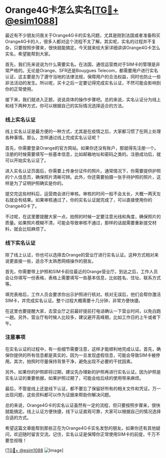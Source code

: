 # Orange4G卡怎么实名[[TG💪+ @esim1088](https://t.me/s/esim1088)]

最近有不少朋友问我关于Orange4G卡的实名问题，尤其是刚到法国或者准备购买Orange4G卡的人，很多人都对这个流程不太了解。其实呢，实名的过程并不复杂，只要按照步骤来，很快就能搞定。今天就来给大家详细讲讲Orange4G卡怎么实名，希望能帮到大家。

首先，我们先来说说为什么需要实名。在法国，通信运营商对于SIM卡的管理是非常严格的。无论是Orange、SFR还是Bouygues Telecom，都需要用户进行实名认证，这主要是为了遵守当地的法律法规，保障用户的合法权益，同时也防止一些非法活动的发生。所以呢，买卡之后一定要记得完成实名认证，不然可能会影响到你的正常使用。

接下来，我们就进入正题，说说具体的操作步骤吧。总的来说，实名认证分为线上和线下两种方式，你可以根据自己的实际情况选择适合的方法。

### 线上实名认证

线上实名认证是最方便的一种方式，尤其是在疫情之后，大家都习惯了在网上处理各种事情。那么，怎样通过线上完成实名认证呢？

首先，你需要登录Orange的官方网站。如果你还没有账户，那就得先注册一个。注册的时候需要填写一些基本信息，比如邮箱地址和密码之类的。注册成功后，就可以开始实名认证了。

进入实名认证页面后，你需要上传身份证件的照片。通常情况下，你需要提供护照的个人信息页，确保照片清晰可辨。此外，你还需要拍摄一张手持护照的照片，这样是为了证明护照确实是你的。

提交完这些材料后，运营商会进行审核。审核的时间一般不会太长，大概一两天左右就会有结果。如果审核通过了，你的实名认证就完成了，可以直接使用你的Orange4G卡了。

不过呢，在这里要提醒大家一点，拍照的时候一定要注意光线和角度，确保照片的质量。如果照片模糊不清，可能会导致审核不通过，那样的话就需要重新提交材料，就会比较麻烦了。

### 线下实名认证

除了线上认证，你也可以选择去Orange的营业厅进行实名认证。这种方式相对来说更直接一些，适合不太熟悉网络操作的朋友。

首先，你需要带上护照和SIM卡前往最近的Orange营业厅。到达之后，工作人员会让你填写一份表格，表格上需要填写一些基本信息，比如姓名、住址、联系方式等。

填完表格后，工作人员会要求你出示护照进行核对。核对无误后，他们会帮你激活SIM卡，并完成实名认证。整个过程大概需要十几分钟，非常方便快捷。

在这里也要提醒大家，去营业厅之前最好提前打电话确认一下营业时间，以免白跑一趟。另外，营业厅有时候人比较多，建议避开高峰期，比如工作日的上午或者下午。

### 注意事项

在实名认证的过程中，有一些细节需要注意，这样才能顺利地完成认证。首先，确保你提供的所有信息都是真实的，因为一旦发现虚假信息，可能会导致SIM卡被停用。其次，拍照时尽量保持背景干净，避免出现不必要的干扰因素。

另外，如果你的护照即将过期，建议先办理新的护照再进行实名认证。因为护照是实名认证的重要依据，如果护照过期了，可能会给后续的使用带来麻烦。

最后，不管是线上还是线下认证，都不要忘了保留好所有的相关文件和凭证。万一出现问题，这些资料都可以作为证据来帮助你解决问题。

总的来说，Orange4G卡的实名认证虽然有一定的流程，但只要按照步骤来，很快就能搞定。线上认证方便快捷，线下认证直观可靠，大家可以根据自己的情况选择合适的方式。

希望这篇文章能帮到那些正在为Orange4G卡实名发愁的朋友。如果你还有其他疑问，欢迎随时留言交流。记住，实名认证是保障你正常使用SIM卡的前提，千万不要忽视哦！

[[TG💪+ @esim1088](https://t.me/s/esim1088) ![Image](https://i.postimg.cc/4NQfJmqS/Snipaste-2025-05-13-00-14-12.png)]